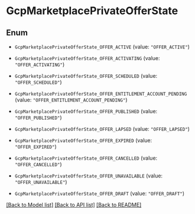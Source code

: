 # GcpMarketplacePrivateOfferState

## Enum


* `GcpMarketplacePrivateOfferState_OFFER_ACTIVE` (value: `"OFFER_ACTIVE"`)

* `GcpMarketplacePrivateOfferState_OFFER_ACTIVATING` (value: `"OFFER_ACTIVATING"`)

* `GcpMarketplacePrivateOfferState_OFFER_SCHEDULED` (value: `"OFFER_SCHEDULED"`)

* `GcpMarketplacePrivateOfferState_OFFER_ENTITLEMENT_ACCOUNT_PENDING` (value: `"OFFER_ENTITLEMENT_ACCOUNT_PENDING"`)

* `GcpMarketplacePrivateOfferState_OFFER_PUBLISHED` (value: `"OFFER_PUBLISHED"`)

* `GcpMarketplacePrivateOfferState_OFFER_LAPSED` (value: `"OFFER_LAPSED"`)

* `GcpMarketplacePrivateOfferState_OFFER_EXPIRED` (value: `"OFFER_EXPIRED"`)

* `GcpMarketplacePrivateOfferState_OFFER_CANCELLED` (value: `"OFFER_CANCELLED"`)

* `GcpMarketplacePrivateOfferState_OFFER_UNAVAILABLE` (value: `"OFFER_UNAVAILABLE"`)

* `GcpMarketplacePrivateOfferState_OFFER_DRAFT` (value: `"OFFER_DRAFT"`)


[[Back to Model list]](../README.md#documentation-for-models) [[Back to API list]](../README.md#documentation-for-api-endpoints) [[Back to README]](../README.md)


